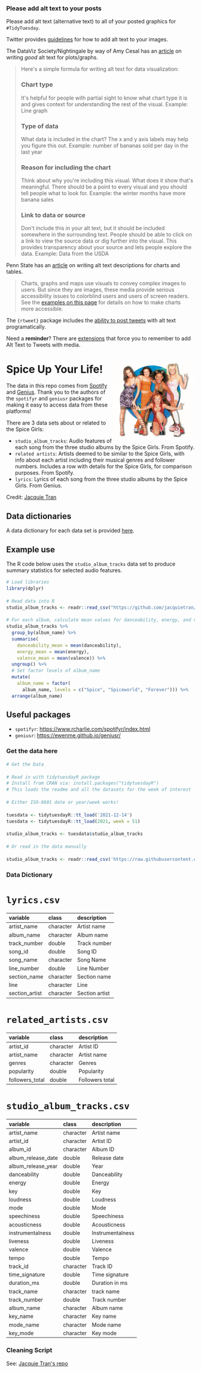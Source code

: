 ### Please add alt text to your posts

Please add alt text (alternative text) to all of your posted graphics for `#TidyTuesday`. 

Twitter provides [guidelines](https://help.twitter.com/en/using-twitter/picture-descriptions) for how to add alt text to your images.

The DataViz Society/Nightingale by way of Amy Cesal has an [article](https://medium.com/nightingale/writing-alt-text-for-data-visualization-2a218ef43f81) on writing _good_ alt text for plots/graphs.

> Here's a simple formula for writing alt text for data visualization:
> ### Chart type
> It's helpful for people with partial sight to know what chart type it is and gives context for understanding the rest of the visual.
> Example: Line graph
> ### Type of data
> What data is included in the chart? The x and y axis labels may help you figure this out.
> Example: number of bananas sold per day in the last year
> ### Reason for including the chart
> Think about why you're including this visual. What does it show that's meaningful. There should be a point to every visual and you should tell people what to look for.
> Example: the winter months have more banana sales
> ### Link to data or source
> Don't include this in your alt text, but it should be included somewhere in the surrounding text. People should be able to click on a link to view the source data or dig further into the visual. This provides transparency about your source and lets people explore the data.
> Example: Data from the USDA

Penn State has an [article](https://accessibility.psu.edu/images/charts/) on writing alt text descriptions for charts and tables.

> Charts, graphs and maps use visuals to convey complex images to users. But since they are images, these media provide serious accessibility issues to colorblind users and users of screen readers. See the [examples on this page](https://accessibility.psu.edu/images/charts/) for details on how to make charts more accessible.

The `{rtweet}` package includes the [ability to post tweets](https://docs.ropensci.org/rtweet/reference/post_tweet.html) with alt text programatically.

Need a **reminder**? There are [extensions](https://chrome.google.com/webstore/detail/twitter-required-alt-text/fpjlpckbikddocimpfcgaldjghimjiik/related) that force you to remember to add Alt Text to Tweets with media.

# Spice Up Your Life!  <img src="https://raw.githubusercontent.com/jacquietran/spice_girls_data/main/mcdspwo_ec013-2000_cropped.jpg" align="right" height="200" alt ='Spice girls ensemble. It is the 5 spice girls against a blue circle background'/>

The data in this repo comes from [Spotify](https://www.spotify.com) and [Genius](https://www.genius.com). Thank you to the authors of the `spotifyr` and `geniusr` packages for making it easy to access data from these platforms!

There are 3 data sets about or related to the Spice Girls:

- `studio_album_tracks`: Audio features of each song from the three studio albums by the Spice Girls. From Spotify.
- `related artists`:  Artists deemed to be similar to the Spice Girls, with info about each artist including their musical genres and follower numbers. Includes a row with details for the Spice Girls, for comparison purposes. From Spotify.
- `lyrics`: Lyrics of each song from the three studio albums by the Spice Girls. From Genius.

Credit: [Jacquie Tran](https://www.twitter.com/jacquietran)

## Data dictionaries

A data dictionary for each data set is provided [here](https://github.com/jacquietran/spice_girls_data/blob/main/data_dictionaries.md).

## Example use

The R code below uses the `studio_album_tracks` data set to produce summary statistics for selected audio features.

```r
# Load libraries
library(dplyr)

# Read data into R
studio_album_tracks <- readr::read_csv("https://github.com/jacquietran/spice_girls_data/raw/main/data/studio_album_tracks.csv")

# For each album, calculate mean values for danceability, energy, and valence
studio_album_tracks %>%
  group_by(album_name) %>%
  summarise(
    danceability_mean = mean(danceability),
    energy_mean = mean(energy),
    valence_mean = mean(valence)) %>%
  ungroup() %>%
  # Set factor levels of album_name
  mutate(
    album_name = factor(
      album_name, levels = c("Spice", "Spiceworld", "Forever"))) %>%
  arrange(album_name)

```


## Useful packages

- `spotifyr`: https://www.rcharlie.com/spotifyr/index.html
- `geniusr`: https://ewenme.github.io/geniusr/

### Get the data here

```r
# Get the Data

# Read in with tidytuesdayR package 
# Install from CRAN via: install.packages("tidytuesdayR")
# This loads the readme and all the datasets for the week of interest

# Either ISO-8601 date or year/week works!

tuesdata <- tidytuesdayR::tt_load('2021-12-14')
tuesdata <- tidytuesdayR::tt_load(2021, week = 51)

studio_album_tracks <- tuesdata$studio_album_tracks

# Or read in the data manually

studio_album_tracks <- readr::read_csv('https://raw.githubusercontent.com/rfordatascience/tidytuesday/main/data/2021/2021-12-14/studio_album_tracks.csv')

```
### Data Dictionary

# `lyrics.csv`

|variable       |class     |description |
|:--------------|:---------|:-----------|
|artist_name    |character | Artist name |
|album_name     |character | Album name |
|track_number   |double    | Track number |
|song_id        |double    | Song ID |
|song_name      |character |Song Name    |
|line_number    |double    | Line Number  |
|section_name   |character | Section name  |
|line           |character | Line|
|section_artist |character |Section artist|

# `related_artists.csv`

|variable        |class     |description |
|:---------------|:---------|:-----------|
|artist_id       |character | Artist ID |
|artist_name     |character | Artist name  |
|genres          |character | Genres |
|popularity      |double    | Popularity    |
|followers_total |double    | Followers total |

# `studio_album_tracks.csv`

|variable           |class     |description |
|:------------------|:---------|:-----------|
|artist_name        |character |Artist name|
|artist_id          |character | Artist ID  |
|album_id           |character | Album ID   |
|album_release_date |double    | Release date  |
|album_release_year |double    | Year |
|danceability       |double    | Danceability        |
|energy             |double    | Energy |
|key                |double    | Key    |
|loudness           |double    | Loudness        |
|mode               |double    | Mode   |
|speechiness        |double    |Speechiness       |
|acousticness       |double    | Acousticness  |
|instrumentalness   |double    | Instrumentalness|
|liveness           |double    | Liveness |
|valence            |double    | Valence    |
|tempo              |double    | Tempo    |
|track_id           |character | Track ID      |
|time_signature     |double    | Time signature   |
|duration_ms        |double    | Duration in ms  |
|track_name         |character |track name|
|track_number       |double    | Track  number    |
|album_name         |character | Album name  |
|key_name           |character | Key name  |
|mode_name          |character | Mode name   |
|key_mode           |character | Key mode  |

### Cleaning Script

See: [Jacquie Tran's repo](https://github.com/jacquietran/spice_girls_data)
